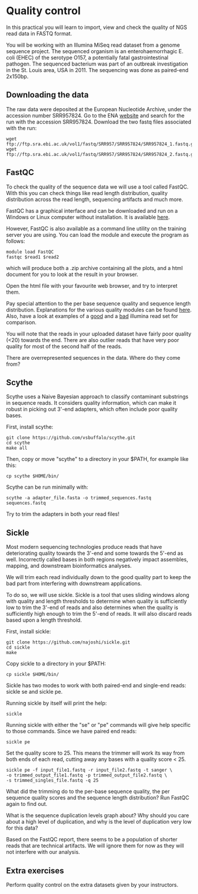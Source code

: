# Quality control

In this practical you will learn to import, view and check the quality of NGS read data in FASTQ format.

You will be working with an Illumina MiSeq read dataset from a genome sequence project. The sequenced organism is an enterohaemorrhagic E. coli (EHEC) of the serotype O157, a potentially fatal gastrointestinal pathogen. The sequenced bacterium was part of an outbreak investigation in the St. Louis area, USA in 2011.
The sequencing was done as paired-end 2x150bp.

## Downloading the data

The raw data were deposited at the European Nucleotide Archive, under the accession number SRR957824. Go to the ENA [website](http://www.ebi.ac.uk/ena) and search for the run with the accession SRR957824. Download the two fastq files associated with the run:

```
wget ftp://ftp.sra.ebi.ac.uk/vol1/fastq/SRR957/SRR957824/SRR957824_1.fastq.gz
wget ftp://ftp.sra.ebi.ac.uk/vol1/fastq/SRR957/SRR957824/SRR957824_2.fastq.gz
```

## FastQC

To check the quality of the sequence data we will use a tool called FastQC. With this you can check things like read length distribution, quality distribution across the read length, sequencing artifacts and much more.

FastQC has a graphical interface and can be downloaded and run on a Windows or Linux computer without installation. It is available [here](http://www.bioinformatics.babraham.ac.uk/projects/fastqc/).

However, FastQC is also available as a command line utility on the training server you are using. You can load the module and execute the program as follows:

```
module load FastQC
fastqc $read1 $read2
```

which will produce both a .zip archive containing all the plots, and a html document for you to look at the result in your browser.

Open the html file with your favourite web browser, and try to interpret them. 

Pay special attention to the per base sequence quality and sequence length distribution. Explanations for the various quality modules can be found [here](http://www.bioinformatics.babraham.ac.uk/projects/fastqc/Help/3%20Analysis%20Modules/). Also, have a look at examples of a [good](http://www.bioinformatics.babraham.ac.uk/projects/fastqc/good_sequence_short_fastqc.html) and a [bad](http://www.bioinformatics.babraham.ac.uk/projects/fastqc/bad_sequence_fastqc.html) illumina read set for comparison.

You will note that the reads in your uploaded dataset have fairly poor quality (<20) towards the end. There are also outlier reads that have very poor quality for most of the second half of the reads.

There are overrepresented sequences in the data. Where do they come from?

## Scythe

Scythe uses a Naive Bayesian approach to classify contaminant substrings in sequence reads. It considers quality information, which can make it robust in picking out 3'-end adapters, which often include poor quality bases.

First, install scythe:

```
git clone https://github.com/vsbuffalo/scythe.git
cd scythe
make all
```

Then, copy or move "scythe" to a directory in your $PATH, for example like this:

`cp scythe $HOME/bin/`

Scythe can be run minimally with:

`scythe -a adapter_file.fasta -o trimmed_sequences.fastq sequences.fastq`

Try to trim the adapters in both your read files!

## Sickle

Most modern sequencing technologies produce reads that have deteriorating quality towards the 3'-end and some towards the 5'-end as well. Incorrectly called bases in both regions negatively impact assembles, mapping, and downstream bioinformatics analyses.

We will trim each read individually down to the good quality part to keep the bad part from interfering with downstream applications.

To do so, we will use sickle. Sickle is a tool that uses sliding windows along with quality and length thresholds to determine when quality is sufficiently low to trim the 3'-end of reads and also determines when the quality is sufficiently high enough to trim the 5'-end of reads. It will also discard reads based upon a length threshold.

First, install sickle:

```
git clone https://github.com/najoshi/sickle.git
cd sickle
make
```

Copy sickle to a directory in your $PATH:

`cp sickle $HOME/bin/`

Sickle has two modes to work with both paired-end and single-end reads: sickle se and sickle pe.

Running sickle by itself will print the help:

`sickle`

Running sickle with either the "se" or "pe" commands will give help specific to those commands. Since we have paired end reads:

`sickle pe`

Set the quality score to 25. This means the trimmer will work its way from both ends of each read, cutting away any bases with a quality score < 25.

```
sickle pe -f input_file1.fastq -r input_file2.fastq -t sanger \
-o trimmed_output_file1.fastq -p trimmed_output_file2.fastq \
-s trimmed_singles_file.fastq -q 25
```

What did the trimming do to the per-base sequence quality, the per sequence quality scores and the sequence length distribution? Run FastQC again to find out.

What is the sequence duplication levels graph about? Why should you care about a high level of duplication, and why is the level of duplication very low for this data?

Based on the FastQC report, there seems to be a population of shorter reads that are technical artifacts. We will ignore them for now as they will not interfere with our analysis.

## Extra exercises

Perform quality control on the extra datasets given by your instructors. 

